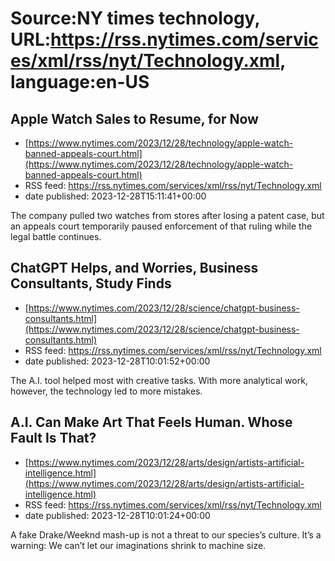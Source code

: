 # Source:NY times technology, URL:https://rss.nytimes.com/services/xml/rss/nyt/Technology.xml, language:en-US

## Apple Watch Sales to Resume, for Now
 - [https://www.nytimes.com/2023/12/28/technology/apple-watch-banned-appeals-court.html](https://www.nytimes.com/2023/12/28/technology/apple-watch-banned-appeals-court.html)
 - RSS feed: https://rss.nytimes.com/services/xml/rss/nyt/Technology.xml
 - date published: 2023-12-28T15:11:41+00:00

The company pulled two watches from stores after losing a patent case, but an appeals court temporarily paused enforcement of that ruling while the legal battle continues.

## ChatGPT Helps, and Worries, Business Consultants, Study Finds
 - [https://www.nytimes.com/2023/12/28/science/chatgpt-business-consultants.html](https://www.nytimes.com/2023/12/28/science/chatgpt-business-consultants.html)
 - RSS feed: https://rss.nytimes.com/services/xml/rss/nyt/Technology.xml
 - date published: 2023-12-28T10:01:52+00:00

The A.I. tool helped most with creative tasks. With more analytical work, however, the technology led to more mistakes.

## A.I. Can Make Art That Feels Human. Whose Fault Is That?
 - [https://www.nytimes.com/2023/12/28/arts/design/artists-artificial-intelligence.html](https://www.nytimes.com/2023/12/28/arts/design/artists-artificial-intelligence.html)
 - RSS feed: https://rss.nytimes.com/services/xml/rss/nyt/Technology.xml
 - date published: 2023-12-28T10:01:24+00:00

A fake Drake/Weeknd mash-up is not a threat to our species’s culture. It’s a warning: We can’t let our imaginations shrink to machine size.

